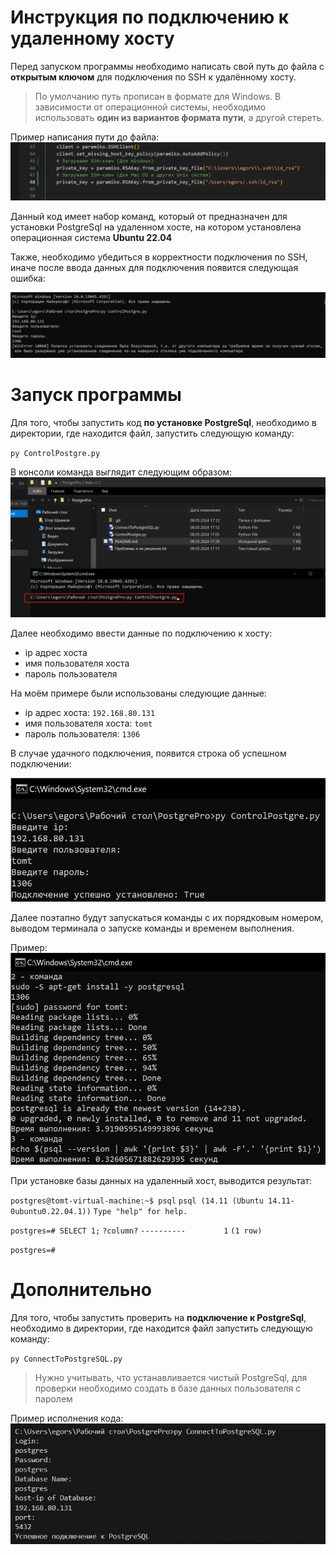 # Инструкция по подключению к удаленному хосту

Перед запуском программы необходимо написать свой путь до файла с **открытым ключом** для подключения по SSH к удалённому хосту. 
> По умолчанию путь прописан в формате для Windows.
> В зависимости от операционной системы, необходимо использовать **один из вариантов формата пути**, а другой стереть.  

Пример написания пути до файла:
![Варианты выбора написания пути](https://github.com/HakerLamer/PostgresPro_Task/blob/main/example_2.jpg?raw=true)

Данный код имеет набор команд, который от предназначен для установки PostgreSql на удаленном хосте, на котором установлена операционная система **Ubuntu 22.04**

Также, необходимо убедиться в корректности подключения по SSH, иначе после ввода данных для подключения появится следующая ошибка:

![Ошибка подключения по SSH](https://github.com/HakerLamer/PostgresPro_Task/blob/main/example_3.jpg?raw=true)

# Запуск программы

Для того, чтобы запустить код **по установке PostgreSql**, необходимо в директории, где находится файл, запустить следующую команду:

`py ControlPostgre.py`

В консоли команда выглядит следующим образом:
![Пример запуска](https://github.com/HakerLamer/PostgresPro_Task/blob/main/example_1.jpg?raw=true)

Далее необходимо ввести данные по подключению к хосту:
* ip адрес хоста
* имя пользователя хоста
* пароль пользователя

На моём примере были использованы следующие данные:
* ip адрес хоста: `192.168.80.131`
* имя пользователя хоста: `tomt`
* пароль пользователя: `1306`

В случае удачного подключения, появится строка об успешном подключении:

![Пример успешного подключения](https://github.com/HakerLamer/PostgresPro_Task/blob/main/example_4.jpg?raw=true)

Далее поэтапно будут запускаться команды с их порядковым номером, выводом терминала о запуске команды и временем выполнения.

Пример:
![Пример выполнения](https://github.com/HakerLamer/PostgresPro_Task/blob/main/example_5.jpg?raw=true)

При установке базы данных на удаленный хост, выводится результат:

`postgres@tomt-virtual-machine:~$ psql`
`psql (14.11 (Ubuntu 14.11-0ubuntu0.22.04.1))`
`Type "help" for help.`

`postgres=# SELECT 1;`
 `?column?`
`----------`
`        1`
`(1 row)`

`postgres=#`

# Дополнительно

Для того, чтобы запустить проверить на **подключение к PostgreSql**, необходимо в директории, где находится файл запустить следующую команду:

`py ConnectToPostgreSQL.py`

> Нужно учитывать, что устанавливается чистый PostgreSql, для проверки необходимо создать в базе данных пользователя с паролем

Пример исполнения кода:
![enter image description here](https://github.com/HakerLamer/PostgresPro_Task/blob/main/example_6.jpg?raw=true)
